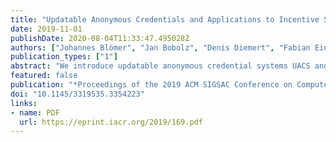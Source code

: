 ```yaml
---
title: "Updatable Anonymous Credentials and Applications to Incentive Systems"
date: 2019-11-01
publishDate: 2020-08-04T11:33:47.495028Z
authors: ["Johannes Blömer", "Jan Bobolz", "Denis Diemert", "Fabian Eidens"]
publication_types: ["1"]
abstract: "We introduce updatable anonymous credential systems UACS and use them to construct a new privacy-preserving incentive system. In a UACS, a user holding a credential certifying some attributes can interact with the corresponding issuer to update his attributes. During this, the issuer knows which update function is run, but does not learn the user’s previous attributes. Hence the update process preserves anonymity of the user. One example for a class of update functions are additive updates of integer attributes, where the issuer increments an unknown integer attribute value v by some known value k. This kind of update is motivated by an application of UACS to incentive systems. Users in an incentive system can anonymously accumulate points, e.g. in a shop at checkout, and spend them later, e.g. for a discount."
featured: false
publication: "*Proceedings of the 2019 ACM SIGSAC Conference on Computer and Communications Security*"
doi: "10.1145/3319535.3354223"
links:
- name: PDF
  url: https://eprint.iacr.org/2019/169.pdf
---
```

